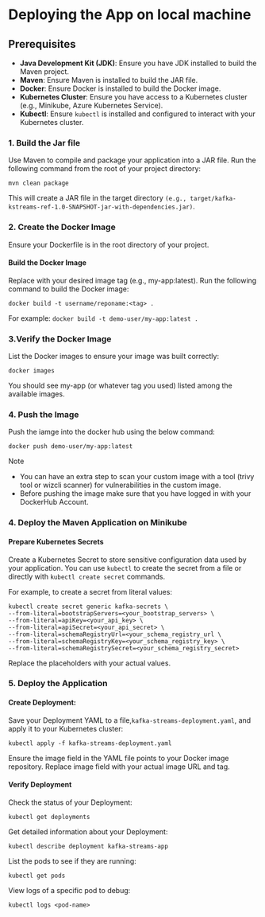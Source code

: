 # Deploying the App on local machine
## Prerequisites
- **Java Development Kit (JDK)**: Ensure you have JDK installed to build the Maven project.
- **Maven**: Ensure Maven is installed to build the JAR file.
- **Docker**: Ensure Docker is installed to build the Docker image.
- **Kubernetes Cluster**: Ensure you have access to a Kubernetes cluster (e.g., Minikube, Azure Kubernetes Service).
- **Kubectl**: Ensure `kubectl` is installed and configured to interact with your Kubernetes cluster.

### 1. Build the Jar file
Use Maven to compile and package your application into a JAR file. Run the following command from the root of your project directory:

`mvn clean package`

This will create a JAR file in the target directory `(e.g., target/kafka-kstreams-ref-1.0-SNAPSHOT-jar-with-dependencies.jar)`.

### 2. Create the Docker Image
Ensure your Dockerfile is in the root directory of your project.

#### Build the Docker Image
   Replace <tag> with your desired image tag (e.g., my-app:latest). Run the following command to build the Docker image: 
   
   `docker build -t username/reponame:<tag> .`

   For example:  `docker build -t demo-user/my-app:latest .`

### 3.Verify the Docker Image
List the Docker images to ensure your image was built correctly:

`docker images`

You should see my-app (or whatever tag you used) listed among the available images.

### 4. Push the Image
Push the iamge into the docker hub using the below command:

`docker push demo-user/my-app:latest`


> [!NOTE]
> - You can have an extra step to scan your custom image with a tool (trivy tool or wizcli scanner) for vulnerabilities in the custom image.
>- Before pushing the image make sure that you have logged in with your DockerHub Account.



### 4. Deploy the Maven Application on Minikube
#### Prepare Kubernetes Secrets

Create a Kubernetes Secret to store sensitive configuration data used by your application. You can use `kubectl` to create the secret from a file or directly with `kubectl create secret` commands.

For example, to create a secret from literal values:

    kubectl create secret generic kafka-secrets \
    --from-literal=bootstrapServers=<your_bootstrap_servers> \
    --from-literal=apiKey=<your_api_key> \
    --from-literal=apiSecret=<your_api_secret> \
    --from-literal=schemaRegistryUrl=<your_schema_registry_url \
    --from-literal=schemaRegistryKey=<your_schema_registry_key> \
    --from-literal=schemaRegistrySecret=<your_schema_registry_secret>


Replace the placeholders with your actual values.

### 5. Deploy the Application
#### Create Deployment:
Save your Deployment YAML to a file,`kafka-streams-deployment.yaml`, and apply it to your Kubernetes cluster:

    kubectl apply -f kafka-streams-deployment.yaml

Ensure the image field in the YAML file points to your Docker image repository. Replace image field with your actual image URL and tag.

#### Verify Deployment

Check the status of your Deployment:

    kubectl get deployments

Get detailed information about your Deployment:

    kubectl describe deployment kafka-streams-app

List the pods to see if they are running:

    kubectl get pods

View logs of a specific pod to debug:

    kubectl logs <pod-name>